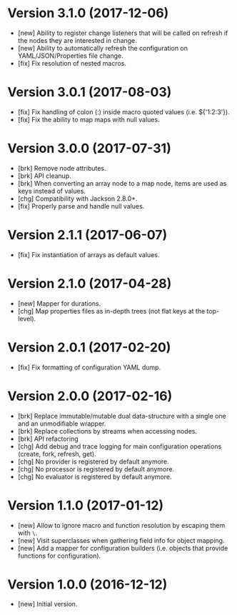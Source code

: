 # Version 3.1.0 (2017-12-06)

* [new] Ability to register change listeners that will be called on refresh if the nodes they are interested in change.
* [new] Ability to automatically refresh the configuration on YAML/JSON/Properties file change.
* [fix] Fix resolution of nested macros.

# Version 3.0.1 (2017-08-03)

* [fix] Fix handling of colon (:) inside macro quoted values (i.e. ${'1:2:3'}).
* [fix] Fix the ability to map maps with null values.

# Version 3.0.0 (2017-07-31)

* [brk] Remove node attributes.
* [brk] API cleanup.
* [brk] When converting an array node to a map node, items are used as keys instead of values.
* [chg] Compatibility with Jackson 2.8.0+. 
* [fix] Properly parse and handle null values.

# Version 2.1.1 (2017-06-07)

* [fix] Fix instantiation of arrays as default values.

# Version 2.1.0 (2017-04-28)

* [new] Mapper for durations.
* [chg] Map properties files as in-depth trees (not flat keys at the top-level).

# Version 2.0.1 (2017-02-20)

* [fix] Fix formatting of configuration YAML dump.

# Version 2.0.0 (2017-02-16)

* [brk] Replace immutable/mutable dual data-structure with a single one and an unmodifiable wrapper.
* [brk] Replace collections by streams when accessing nodes.
* [brk] API refactoring
* [chg] Add debug and trace logging for main configuration operations (create, fork, refresh, get).
* [chg] No provider is registered by default anymore.
* [chg] No processor is registered by default anymore.
* [chg] No evaluator is registered by default anymore.

# Version 1.1.0 (2017-01-12)

* [new] Allow to ignore macro and function resolution by escaping them with `\`.  
* [new] Visit superclasses when gathering field info for object mapping.
* [new] Add a mapper for configuration builders (i.e. objects that provide functions for configuration). 

# Version 1.0.0 (2016-12-12)

* [new] Initial version.
